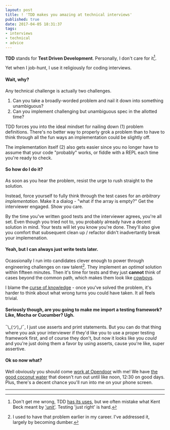 ```yaml
---
layout: post
title: ! 'TDD makes you amazing at technical interviews'
published: true
date: 2017-04-05 18:31:37
tags:
- interviews
- technical
- advice
---
```


**TDD** stands for **Test Driven Development**. Personally, I don't care for it[^tdd].

Yet when I job-hunt, I use it religiously for coding interviews.

#### Wait, why?
Any technical challenge is actually two challenges.

1. Can you take a broadly-worded problem and nail it down into something unambiguous?
2. Can you implement challenging but unambiguous spec in the allotted time?

TDD forces you into the ideal mindset for nailing down (1) problem definitions. There's no better way to properly grok a problem than to have to think through all the fun ways an implementation could be slightly off.

The implementation itself (2) also gets easier since you no longer have to assume that your code "probably" works, or fiddle with a REPL each time you're ready to check.

#### So how do I do it?
As soon as you hear the problem, resist the urge to rush straight to the solution.

Instead, force yourself to fully think through the test cases for an _arbitrary implementation_. Make it a dialog - "what if the array is empty?" Get the interviewer engaged. Show you care.

By the time you've written good tests and the interviewer agrees, you're all set.  Even though you tried not to, you probably already have a decent solution in mind. Your tests will let you know you're done. They'll also give you comfort that subsequent clean up / refactor didn't inadvertantly break your implemenation.

#### Yeah, but I can always just write tests later.
Ocassionally I run into candidates clever enough to power through engineering challenges on raw talent[^smarter]. They implement an _optimal_ solution within fifteen minutes. Then it's time for tests and they just **cannot** think of cases beyond the common path, which makes them look like [cowboys](http://blog.thefirehoseproject.com/posts/best-team-tactics-to-write-software/).

I blame the [curse of knowledge](https://hbr.org/2006/12/the-curse-of-knowledge;at/1) - once you've solved the problem, it's harder to think about what wrong turns you could have taken. It all feels trivial.

#### Seriously though, are you going to make me import a testing framework? Like, Mocha or Cucumber? Ugh.

¯\\\_\(ツ\)\_/¯, I just use asserts and print statements. But you can do that thing where you ask your interviewer if they'd like you to use a proper testing framework first, and of course they don't, but now it looks like you _could_ and you're just doing them a favor by using asserts, cause you're like, super assertive.

#### Ok so now what?
Well obviously you should come [work at Opendoor](https://jobs.lever.co/opendoor/f1bace9e-8d29-4d45-a72b-98e2c06bf2c1?lever-via=aHMDi1LN8p) with me! We have [the good coconut water](https://static1.squarespace.com/static/544a7286e4b0e537e01eb8e0/583e0f3c59cc68a8c3dcbc35/5841eb973e00be994a516b61/1480715164561/slide1%402x.jpg) that doesn't run out until like noon, 12:30 on good days. Plus, there's a decent chance you'll run into me on your phone screen.

<hr>

[^tdd]: Don't get me wrong, TDD [has its uses](https://www.facebook.com/notes/kent-beck/rip-tdd/750840194948847/), but we often mistake what Kent Beck meant by ['unit']( https://martinfowler.com/bliki/UnitTest.html). Testing 'just right' is hard.
[^smarter]: I used to have that problem earlier in my career. I've addressed it, largely by becoming dumber.

